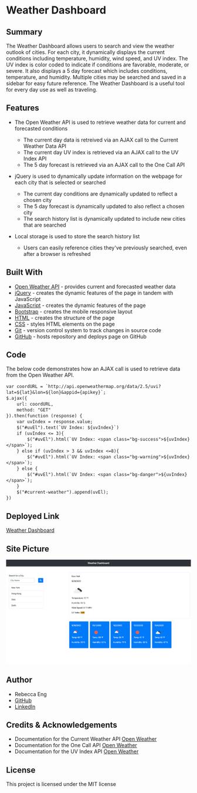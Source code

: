 # Weather Dashboard

## Summary
The Weather Dashboard allows users to search and view the weather outlook of cities. For each city, it dynamically displays the current conditions including temperature, humidity, wind speed, and UV index. The UV index is color coded to indicate if conditions are favorable, moderate, or severe. It also displays a 5 day forecast which includes conditions, temperature, and humidity. Multiple cities may be searched and saved in a sidebar for easy future reference. The Weather Dashboard is a useful tool for every day use as well as traveling.

## Features
* The Open Weather API is used to retrieve weather data for current and forecasted conditions
    * The current day data is retreived via an AJAX call to the Current Weather Data API
    * The current day UV index is retrieved via an AJAX call to the UV Index API
    * The 5 day forecast is retrieved via an AJAX call to the One Call API

* jQuery is used to dynamically update information on the webpage for each city that is selected or searched
    * The current day conditions are dynamically updated to reflect a chosen city
    * The 5 day forecast is dynamically updated to also reflect a chosen city
    * The search history list is dynamically updated to include  new cities that are searched

* Local storage is used to store the search history list
    * Users can easily reference cities they've previously searched, even after a browser is refreshed

## Built With
* [Open Weather API](https://openweathermap.org/api/one-call-api) - provides current and forecasted weather data
* [jQuery](https://jquery.com/) - creates the dynamic features of the page in tandem with JavaScript
* [JavaScript](https://www.javascript.com/) - creates the dynamic features of the page
* [Bootstrap](https://getbootstrap.com/) - creates the mobile responsive layout
* [HTML](https://developer.mozilla.org/en-US/docs/Web/HTML) - creates the structure of the page
* [CSS](https://developer.mozilla.org/en-US/docs/Web/CSS) - styles HTML elements on the page
* [Git](https://git-scm.com/) - version control system to track changes in source code
* [GitHub](https://github.com/) - hosts repository and deploys page on GitHub

## Code
The below code demonstrates how an AJAX call is used to retrieve data from the Open Weather API.

    var coordURL = `http://api.openweathermap.org/data/2.5/uvi?lat=${lat}&lon=${lon}&appid={apikey}`;
    $.ajax({
        url: coordURL,
        method: "GET"
    }).then(function (response) {
        var uvIndex = response.value;
        $("#uvEl").text(`UV Index: ${uvIndex}`)
        if (uvIndex <= 3){
            $("#uvEl").html(`UV Index: <span class="bg-success">${uvIndex}</span>`);
        } else if (uvIndex > 3 && uvIndex <=8){
            $("#uvEl").html(`UV Index: <span class="bg-warning">${uvIndex}</span>`);
        } else {
            $("#uvEl").html(`UV Index: <span class="bg-danger">${uvIndex}</span>`);
        }
        $("#current-weather").append(uvEl);
    })

## Deployed Link
[Weather Dashboard](https://engrebecca.github.io/weather-dashboard/)

## Site Picture
![Weather Dashboard](Assets/WeatherDashboard.png)

## Author
* Rebecca Eng
* [GitHub](https://github.com/engrebecca)
* [LinkedIn](https://www.linkedin.com/in/engrebecca/)

## Credits & Acknowledgements
* Documentation for the Current Weather API [Open Weather](https://openweathermap.org/current)
* Documentation for the One Call API [Open Weather](https://openweathermap.org/api/one-call-api)
* Documentation for the UV Index API [Open Weather](https://openweathermap.org/api/uvi)

## License
This project is licensed under the MIT license